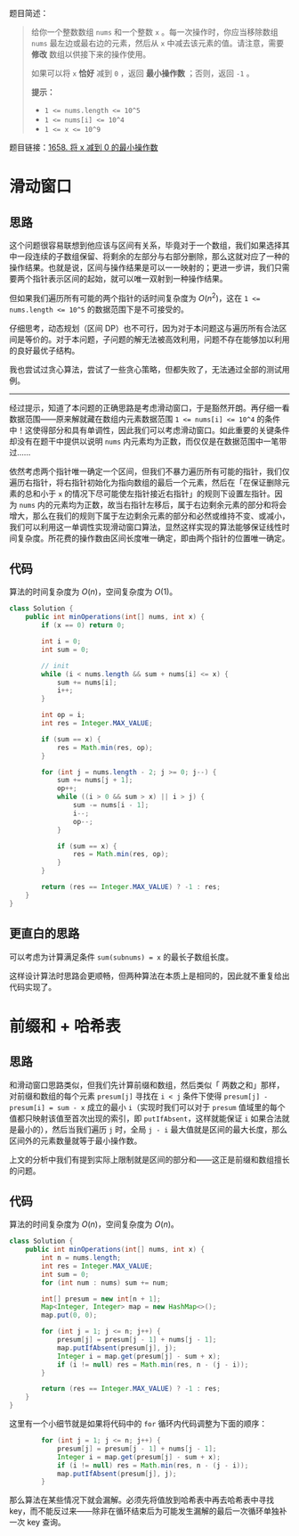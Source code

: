 题目简述：

> 给你一个整数数组 `nums` 和一个整数 `x` 。每一次操作时，你应当移除数组 `nums` 最左边或最右边的元素，然后从 `x` 中减去该元素的值。请注意，需要 **修改** 数组以供接下来的操作使用。
>
> 如果可以将 `x` **恰好** 减到 `0` ，返回 **最小操作数** ；否则，返回 `-1` 。
>
> **提示：**
>
> - `1 <= nums.length <= 10^5`
> - `1 <= nums[i] <= 10^4`
> - `1 <= x <= 10^9`

题目链接：[1658. 将 x 减到 0 的最小操作数](https://leetcode.cn/problems/minimum-operations-to-reduce-x-to-zero/)

# 滑动窗口

## 思路

这个问题很容易联想到他应该与区间有关系，毕竟对于一个数组，我们如果选择其中一段连续的子数组保留、将剩余的左部分与右部分删除，那么这就对应了一种的操作结果。也就是说，区间与操作结果是可以一一映射的；更进一步讲，我们只需要两个指针表示区间的起始，就可以唯一双射到一种操作结果。

但如果我们遍历所有可能的两个指针的话时间复杂度为 $O(n^2)$，这在 `1 <= nums.length <= 10^5` 的数据范围下是不可接受的。

仔细思考，动态规划（区间 DP）也不可行，因为对于本问题这与遍历所有合法区间是等价的。对于本问题，子问题的解无法被高效利用，问题不存在能够加以利用的良好最优子结构。

我也尝试过贪心算法，尝试了一些贪心策略，但都失败了，无法通过全部的测试用例。

---

经过提示，知道了本问题的正确思路是考虑滑动窗口，于是豁然开朗。再仔细一看数据范围——原来解就藏在数组内元素数据范围 `1 <= nums[i] <= 10^4` 的条件中！这使得部分和具有单调性，因此我们可以考虑滑动窗口。如此重要的关键条件却没有在题干中提供以说明 `nums` 内元素均为正数，而仅仅是在数据范围中一笔带过……

依然考虑两个指针唯一确定一个区间，但我们不暴力遍历所有可能的指针，我们仅遍历右指针，将右指针初始化为指向数组的最后一个元素，然后在「在保证删除元素的总和小于 `x` 的情况下尽可能使左指针接近右指针」的规则下设置左指针。因为 `nums` 内的元素均为正数，故当右指针左移后，属于右边剩余元素的部分和将会增大，那么在我们的规则下属于左边剩余元素的部分和必然或维持不变、或减小，我们可以利用这一单调性实现滑动窗口算法，显然这样实现的算法能够保证线性时间复杂度。所花费的操作数由区间长度唯一确定，即由两个指针的位置唯一确定。

## 代码

算法的时间复杂度为 $O(n)$，空间复杂度为 $O(1)$。

```java
class Solution {
    public int minOperations(int[] nums, int x) {
        if (x == 0) return 0;

        int i = 0;
        int sum = 0;

        // init
        while (i < nums.length && sum + nums[i] <= x) {
            sum += nums[i];
            i++;
        }

        int op = i;
        int res = Integer.MAX_VALUE;

        if (sum == x) {
            res = Math.min(res, op);
        }

        for (int j = nums.length - 2; j >= 0; j--) {
            sum += nums[j + 1];
            op++;
            while ((i > 0 && sum > x) || i > j) {
                sum -= nums[i - 1];
                i--;
                op--;
            }

            if (sum == x) {
                res = Math.min(res, op);
            }
        }

        return (res == Integer.MAX_VALUE) ? -1 : res;
    }
}
```

## 更直白的思路

可以考虑为计算满足条件 `sum(subnums) = x` 的最长子数组长度。

这样设计算法时思路会更顺畅，但两种算法在本质上是相同的，因此就不重复给出代码实现了。

# 前缀和 + 哈希表

## 思路

和滑动窗口思路类似，但我们先计算前缀和数组，然后类似「 两数之和」那样，对前缀和数组的每个元素 `presum[j]` 寻找在 `i < j` 条件下使得 `presum[j] - presum[i] = sum - x` 成立的最小 `i`（实现时我们可以对于 `presum` 值域里的每个值都只映射该值至首次出现的索引，即 `putIfAbsent`，这样就能保证 `i` 如果合法就是最小的），然后当我们遍历 `j` 时，全局 `j - i` 最大值就是区间的最大长度，那么区间外的元素数量就等于最小操作数。

上文的分析中我们有提到实际上限制就是区间的部分和——这正是前缀和数组擅长的问题。

## 代码

算法的时间复杂度为 $O(n)$，空间复杂度为 $O(n)$。

```java
class Solution {
    public int minOperations(int[] nums, int x) {
        int n = nums.length;
        int res = Integer.MAX_VALUE; 
        int sum = 0;
        for (int num : nums) sum += num;

        int[] presum = new int[n + 1];
        Map<Integer, Integer> map = new HashMap<>();
        map.put(0, 0);

        for (int j = 1; j <= n; j++) {
            presum[j] = presum[j - 1] + nums[j - 1];
            map.putIfAbsent(presum[j], j);
            Integer i = map.get(presum[j] - sum + x);
            if (i != null) res = Math.min(res, n - (j - i));
        }

        return (res == Integer.MAX_VALUE) ? -1 : res;
    }
}
```

这里有一个小细节就是如果将代码中的 `for` 循环内代码调整为下面的顺序：

```java
        for (int j = 1; j <= n; j++) {
            presum[j] = presum[j - 1] + nums[j - 1];
            Integer i = map.get(presum[j] - sum + x);
            if (i != null) res = Math.min(res, n - (j - i));
            map.putIfAbsent(presum[j], j);
        }
```

那么算法在某些情况下就会漏解。必须先将值放到哈希表中再去哈希表中寻找 key，而不能反过来——除非在循环结束后为可能发生漏解的最后一次循环单独补一次 key 查询。
